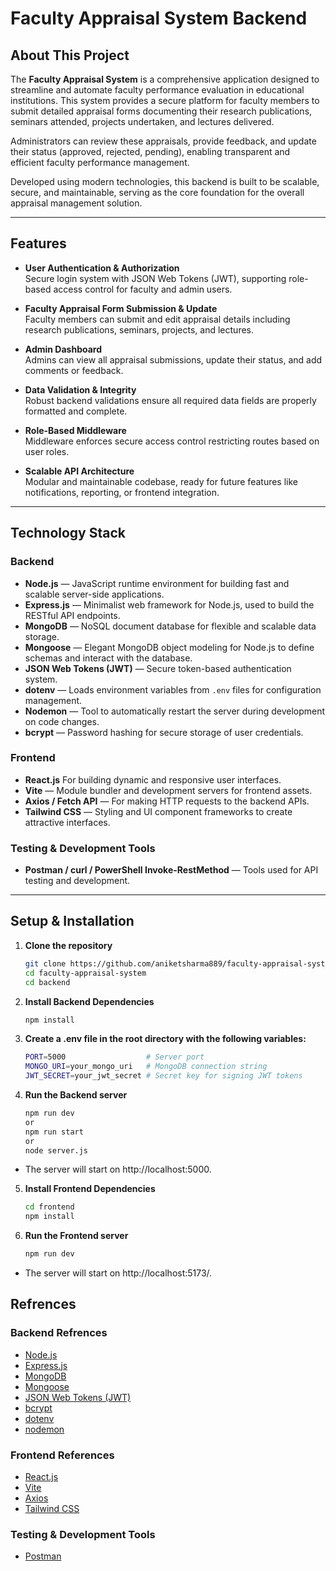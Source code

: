 # Faculty Appraisal System Backend

## About This Project

The **Faculty Appraisal System** is a comprehensive application designed to streamline and automate faculty performance evaluation in educational institutions. This system provides a secure platform for faculty members to submit detailed appraisal forms documenting their research publications, seminars attended, projects undertaken, and lectures delivered.


Administrators can review these appraisals, provide feedback, and update their status (approved, rejected, pending), enabling transparent and efficient faculty performance management.

Developed using modern technologies, this backend is built to be scalable, secure, and maintainable, serving as the core foundation for the overall appraisal management solution.

---

## Features

- **User Authentication & Authorization**  
  Secure login system with JSON Web Tokens (JWT), supporting role-based access control for faculty and admin users.

- **Faculty Appraisal Form Submission & Update**  
  Faculty members can submit and edit appraisal details including research publications, seminars, projects, and lectures.

- **Admin Dashboard**  
  Admins can view all appraisal submissions, update their status, and add comments or feedback.

- **Data Validation & Integrity**  
  Robust backend validations ensure all required data fields are properly formatted and complete.

- **Role-Based Middleware**  
  Middleware enforces secure access control restricting routes based on user roles.

- **Scalable API Architecture**  
  Modular and maintainable codebase, ready for future features like notifications, reporting, or frontend integration.

---


## Technology Stack

### Backend
- **Node.js** — JavaScript runtime environment for building fast and scalable server-side applications.
- **Express.js** — Minimalist web framework for Node.js, used to build the RESTful API endpoints.
- **MongoDB** — NoSQL document database for flexible and scalable data storage.
- **Mongoose** — Elegant MongoDB object modeling for Node.js to define schemas and interact with the database.
- **JSON Web Tokens (JWT)** — Secure token-based authentication system.
- **dotenv** — Loads environment variables from `.env` files for configuration management.
- **Nodemon** — Tool to automatically restart the server during development on code changes.
- **bcrypt** — Password hashing for secure storage of user credentials.

### Frontend
- **React.js** For building dynamic and responsive user interfaces.
- **Vite** — Module bundler and development servers for frontend assets.
- **Axios / Fetch API** — For making HTTP requests to the backend APIs.
- **Tailwind CSS** — Styling and UI component frameworks to create attractive interfaces.

### Testing & Development Tools
- **Postman / curl / PowerShell Invoke-RestMethod** — Tools used for API testing and development.

---

## Setup & Installation

1. **Clone the repository**

   ```bash
   git clone https://github.com/aniketsharma889/faculty-appraisal-system.git
   cd faculty-appraisal-system
   cd backend
   ```
2. **Install Backend Dependencies**

    ```bash
    npm install
    ```
3. **Create a .env file in the root directory with the following variables:**

    ```bash
   PORT=5000                  # Server port
   MONGO_URI=your_mongo_uri   # MongoDB connection string
   JWT_SECRET=your_jwt_secret # Secret key for signing JWT tokens
    ```
4. **Run the Backend server**

    ```bash
    npm run dev
    or
    npm run start
    or
    node server.js
    ```
- The server will start on http://localhost:5000.

5. **Install Frontend Dependencies**

    ```bash
    cd frontend
    npm install
    ```
6. **Run the Frontend server**

    ```bash
    npm run dev
    ```
- The server will start on http://localhost:5173/.


## Refrences

### Backend Refrences

- [Node.js](https://nodejs.org/)
- [Express.js](https://expressjs.com/)
- [MongoDB](https://www.mongodb.com/)
- [Mongoose](https://mongoosejs.com/)
- [JSON Web Tokens (JWT)](https://github.com/auth0/node-jsonwebtoken#readme)
- [bcrypt](https://github.com/kelektiv/node.bcrypt.js/)
- [dotenv](https://github.com/motdotla/dotenv)
- [nodemon](https://github.com/remy/nodemon#nodemon)
### Frontend References
- [React.js](https://reactjs.org/) 
- [Vite](https://vitejs.dev/) 
- [Axios](https://axios-http.com/) 
- [Tailwind CSS](https://tailwindcss.com/) 

### Testing & Development Tools

- [Postman](https://www.postman.com/)